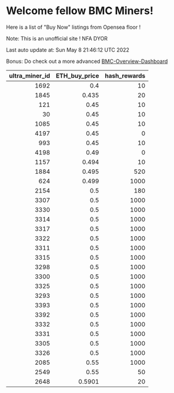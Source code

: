 # Welcome fellow BMC Miners!
Here is a list of "Buy Now" listings from Opensea floor !

Note: This is an unofficial site ! NFA DYOR

Last auto update at: Sun May  8 21:46:12 UTC 2022

Bonus: Do check out a more advanced [BMC-Overview-Dashboard](https://dune.com/defifunk/BMC-Overview-Dashboard)


|   ultra_miner_id |   ETH_buy_price |   hash_rewards |
|-----------------:|----------------:|---------------:|
|             1692 |          0.4    |             10 |
|             1845 |          0.435  |             20 |
|              121 |          0.45   |             10 |
|               30 |          0.45   |             10 |
|             1085 |          0.45   |             10 |
|             4197 |          0.45   |              0 |
|              993 |          0.45   |             10 |
|             4198 |          0.49   |              0 |
|             1157 |          0.494  |             10 |
|             1884 |          0.495  |            520 |
|              624 |          0.499  |           1000 |
|             2154 |          0.5    |            180 |
|             3307 |          0.5    |           1000 |
|             3330 |          0.5    |           1000 |
|             3314 |          0.5    |           1000 |
|             3317 |          0.5    |           1000 |
|             3322 |          0.5    |           1000 |
|             3311 |          0.5    |           1000 |
|             3315 |          0.5    |           1000 |
|             3298 |          0.5    |           1000 |
|             3300 |          0.5    |           1000 |
|             3325 |          0.5    |           1000 |
|             3293 |          0.5    |           1000 |
|             3393 |          0.5    |           1000 |
|             3392 |          0.5    |           1000 |
|             3332 |          0.5    |           1000 |
|             3331 |          0.5    |           1000 |
|             3305 |          0.5    |           1000 |
|             3326 |          0.5    |           1000 |
|             2085 |          0.55   |           1000 |
|             2549 |          0.55   |             50 |
|             2648 |          0.5901 |             20 |